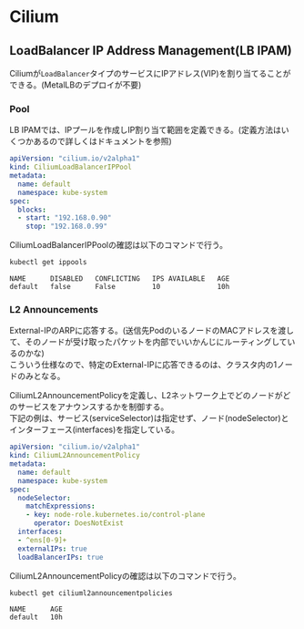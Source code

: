 # Cilium
## LoadBalancer IP Address Management(LB IPAM)
Ciliumが`LoadBalancer`タイプのサービスにIPアドレス(VIP)を割り当てることができる。(MetalLBのデプロイが不要)
### Pool
LB IPAMでは、IPプールを作成しIP割り当て範囲を定義できる。(定義方法はいくつかあるので詳しくはドキュメントを参照)
```yaml
apiVersion: "cilium.io/v2alpha1"
kind: CiliumLoadBalancerIPPool
metadata:
  name: default
  namespace: kube-system
spec:
  blocks:
  - start: "192.168.0.90"
    stop: "192.168.0.99"
```
CiliumLoadBalancerIPPoolの確認は以下のコマンドで行う。
```sh
kubectl get ippools
```
```
NAME      DISABLED   CONFLICTING   IPS AVAILABLE   AGE
default   false      False         10              10h
```
### L2 Announcements
External-IPのARPに応答する。(送信先PodのいるノードのMACアドレスを渡して、そのノードが受け取ったパケットを内部でいいかんじにルーティングしているのかな)  
こういう仕様なので、特定のExternal-IPに応答できるのは、クラスタ内の1ノードのみとなる。  

CiliumL2AnnouncementPolicyを定義し、L2ネットワーク上でどのノードがどのサービスをアナウンスするかを制御する。  
下記の例は、サービス(serviceSelector)は指定せず、ノード(nodeSelector)とインターフェース(interfaces)を指定している。
```yaml
apiVersion: "cilium.io/v2alpha1"
kind: CiliumL2AnnouncementPolicy
metadata:
  name: default
  namespace: kube-system
spec:
  nodeSelector:
    matchExpressions:
    - key: node-role.kubernetes.io/control-plane
      operator: DoesNotExist
  interfaces:
  - ^ens[0-9]+
  externalIPs: true
  loadBalancerIPs: true
```
CiliumL2AnnouncementPolicyの確認は以下のコマンドで行う。
```sh
kubectl get ciliuml2announcementpolicies
```
```
NAME      AGE
default   10h
```
